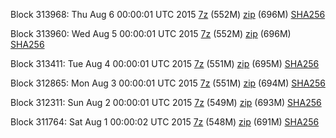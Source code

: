 Block 313968: Thu Aug  6 00:00:01 UTC 2015 [7z](https://transfer.sh/rQFUA/bootstrap.dat.20150806.7z) (552M) [zip](https://transfer.sh/1dBwxz/bootstrap.dat.20150806.zip) (696M) [SHA256](https://transfer.sh/e86J6/sha256.txt)

Block 313960: Wed Aug  5 00:00:01 UTC 2015 [7z](https://transfer.sh/LlSEo/bootstrap.dat.20150805.7z) (552M) [zip](https://transfer.sh/qINXc/bootstrap.dat.20150805.zip) (696M) [SHA256](https://transfer.sh/mx8qD/sha256.txt)

Block 313411: Tue Aug  4 00:00:01 UTC 2015 [7z](https://transfer.sh/YucLs/bootstrap.dat.20150804.7z) (551M) [zip](https://transfer.sh/miPkF/bootstrap.dat.20150804.zip) (695M) [SHA256](https://transfer.sh/sL1Km/sha256.txt)

Block 312865: Mon Aug  3 00:00:01 UTC 2015 [7z](https://transfer.sh/5RJAB/bootstrap.dat.20150803.7z) (551M) [zip](https://transfer.sh/sGhUZ/bootstrap.dat.20150803.zip) (694M) [SHA256](https://transfer.sh/TzALw/sha256.txt)

Block 312311: Sun Aug  2 00:00:01 UTC 2015 [7z](https://transfer.sh/dXcvX/bootstrap.dat.20150802.7z) (549M) [zip](https://transfer.sh/QHPnh/bootstrap.dat.20150802.zip) (693M) [SHA256](https://transfer.sh/gL82A/sha256.txt)

Block 311764: Sat Aug  1 00:00:02 UTC 2015 [7z](https://transfer.sh/aG2Q3/bootstrap.dat.20150801.7z) (548M) [zip](https://transfer.sh/Q6c5w/bootstrap.dat.20150801.zip) (691M) [SHA256](https://transfer.sh/CHGA4/sha256.txt)
